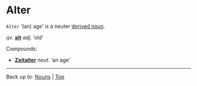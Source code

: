 # Alter

`Alter` ‘(an) age’ is a neuter [derived noun](../../derivedNouns.md).

*qv.* **[alt](../../../adjectives/a/al/alt.md)** *adj.* ‘old’

Compounds:
- **[Zeitalter](../../z/ze/Zeitalter.md)** *neut.* ‘an age’

----

Back up to: [Nouns](../../index.md) | [Top](../../../index.md)
